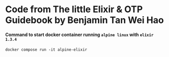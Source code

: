 # Code from The little Elixir & OTP Guidebook by Benjamin Tan Wei Hao

#### Command to start docker container running `alpine linux` with `elixir 1.3.4`
`docker compose run -it alpine-elixir`
